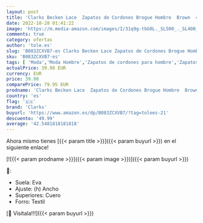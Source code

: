 ```yaml
---
layout: post
title: 'Clarks Becken Lace  Zapatos de Cordones Brogue Hombre  Brown  41.5 EU'
date: 2022-10-28 01:41:22
image: 'https://m.media-amazon.com/images/I/31q9g-tbG0L._SL500_._SL400_.jpg'
comments: true
category: ofertas
author: 'tole.es'
slug: 'B083ZCXVB7-es Clarks Becken Lace Zapatos de Cordones Brogue Hombre Brown...'
sku: 'B083ZCXVB7-es'
tags: [ 'Moda','Moda Hombre','Zapatos de cordones para hombre','Zapatos para hombre','clarks','zapatos','🇪🇸', ]
actualPrice: 39.98 EUR
currency: EUR
price: 39.98
comparePrice: 79.95 EUR
prodname: 'Clarks Becken Lace  Zapatos de Cordones Brogue Hombre  Brown  41.5 EU'
country: 'es'
flag: '🇪🇸'
brand: 'Clarks'
buyurl: 'https://www.amazon.es/dp/B083ZCXVB7/?tag=tolees-21'
descuento: '49.99'
average: '42.5481818181818'
---
```


Ahora mismo tienes [{{< param title >}}]({{< param buyurl >}}) en el siguiente enlace!

[![{{< param prodname >}}]({{< param image >}})]({{< param buyurl >}})

🔎:

- Suela: Eva
- Ajuste: (h) Ancho
- Superiores: Cuero
- Forro: Textil

[🛒 Visítala!!!]({{< param buyurl >}})
